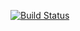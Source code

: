 [![Build Status](https://travis-ci.com/Erzatta/Assignment2.svg?branch=master)](https://travis-ci.com/Erzatta/Assignment2)
